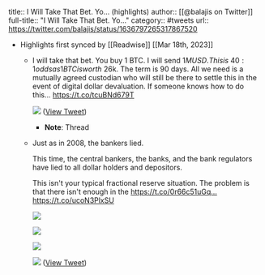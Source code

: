 title:: I Will Take That Bet. Yo... (highlights)
author:: [[@balajis on Twitter]]
full-title:: "I Will Take That Bet. Yo..."
category:: #tweets
url:: https://twitter.com/balajis/status/1636797265317867520

- Highlights first synced by [[Readwise]] [[Mar 18th, 2023]]
	- I will take that bet.
	  You buy 1 BTC.
	  I will send $1M USD.
	  This is ~40:1 odds as 1 BTC is worth ~$26k.
	  The term is 90 days.
	  All we need is a mutually agreed custodian who will still be there to settle this in the event of digital dollar devaluation.
	  If someone knows how to do this… https://t.co/tcuBNd679T 
	  
	  ![](https://pbs.twimg.com/media/FrcSSYuagAAVevh.jpg) ([View Tweet](https://twitter.com/balajis/status/1636797265317867520))
		- **Note**: Thread
	- Just as in 2008, the bankers lied.
	  
	  This time, the central bankers, the banks, and the bank regulators have lied to all dollar holders and depositors.
	  
	  This isn't your typical fractional reserve situation. The problem is that there isn't enough in the https://t.co/0r66c51uGq… https://t.co/ucoN3PlxSU 
	  
	  ![](https://pbs.twimg.com/media/FrcnepDaYAA-bxE.png) 
	  
	  ![](https://pbs.twimg.com/media/Frcnfs8akAExKIh.png) 
	  
	  ![](https://pbs.twimg.com/media/Frcng5maIAA12ZS.png) 
	  
	  ![](https://pbs.twimg.com/media/FrcniLSaMAEtI0d.jpg) ([View Tweet](https://twitter.com/balajis/status/1636822077775941633))